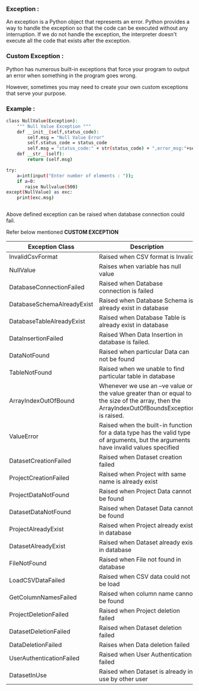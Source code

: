 ###   **Exception** :

An exception is a Python object that represents an error. Python provides a way to handle the exception so that the code can be executed without any interruption. If we do not handle the exception, the interpreter doesn't execute all the code that exists after the exception.

###   **Custom Exception** :

Python has numerous built-in exceptions that force your program to output an error when something in the program goes wrong.

However, sometimes you may need to create your own custom exceptions that serve your purpose.

###  **Example** :

```bash
class NullValue(Exception):
    """ Null Value Exception """
    def __init__(self,status_code):
        self.msg = "Null Value Error"
        self.status_code = status_code
        self.msg = "status_code:" + str(status_code) + ",error_msg:"+self.msg
    def __str__(self):
        return (self.msg)

try:
    a=int(input("Enter number of elements : "));
    if a=0:
       raise Nullvalue(500)
except(NullValue) as exc:
    print(exc.msg)



```

Above defined exception can be raised when database connection could fail.

Refer below mentioned **CUSTOM EXCEPTION** 

| Exception Class | Description |
| ------ | ------ |
| InvalidCsvFormat |Raised when CSV format is Invalid |
| NullValue | Raises when variable has null value|
| DatabaseConnectionFailed | Raised when Database connection is failed |
| DatabaseSchemaAlreadyExist | Raised when Database Schema is already exist in database |
| DatabaseTableAlreadyExist | Raised when Database Table is already exist in database |
| DataInsertionFailed |Raised When Data Insertion in database is failed.|
| DataNotFound | Raised when particular Data can not be found |
| TableNotFound | Raised when we unable to find particular table in database|
| ArrayIndexOutOfBound |Whenever we use an –ve value or, the value greater than or equal to the size of the array, then the ArrayIndexOutOfBoundsException is raised.|
| ValueError | Raised when the built-in function for a data type has the valid type of arguments, but the arguments have invalid values specified |
| DatasetCreationFailed | Raised when Dataset creation failed |
| ProjectCreationFailed | Raised when Project with same name is already exist |
| ProjectDataNotFound | Raised when Project Data cannot be found |
| DatasetDataNotFound | Raised when Dataset Data cannot be found |
| ProjectAlreadyExist | Raised when Project already exist in database|
| DatasetAlreadyExist | Raised when Dataset already exist in database|
| FileNotFound | Raised when File not found in database|
| LoadCSVDataFailed | Raised when CSV data could not be load|
| GetColumnNamesFailed | Raised when column name cannot be found |
| ProjectDeletionFailed | Raised when Project deletion failed |
| DatasetDeletionFailed | Raised when Dataset deletion failed |
| DataDeletionFailed | Raises when Data deletion failed |
| UserAuthenticationFailed | Raised when User Authentication failed |
| DatasetInUse | Raised when Dataset is already in use by other user|